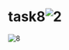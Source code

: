 # task8![2](https://user-images.githubusercontent.com/116554141/197496771-a9dffbba-3132-4348-b038-b1a540a715c6.png)
![8](https://user-images.githubusercontent.com/116554141/197496781-36eeaeba-0420-4b76-a51d-9704d59d1282.png)
